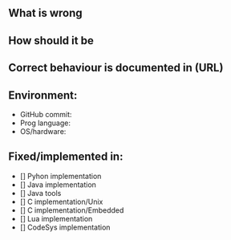 ## What is wrong


## How should it be


## Correct behaviour is documented in (URL)


## Environment:

* GitHub commit:
* Prog language:
* OS/hardware:


## Fixed/implemented in:

- [] Pyhon implementation
- [] Java implementation
- [] Java tools
- [] C implementation/Unix
- [] C implementation/Embedded
- [] Lua implementation
- [] CodeSys implementation


